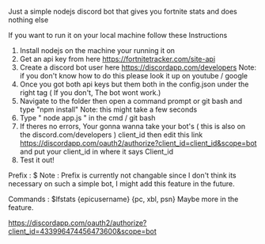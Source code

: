 Just a simple nodejs discord bot that gives you fortnite stats and does nothing else

If you want to run it on your local machine follow these Instructions
1) Install nodejs on the machine your running it on
2) Get an api key from here https://fortnitetracker.com/site-api
3) Create a discord bot user here https://discordapp.com/developers Note: if you don't know how to do this please look it up on youtube / google
4) Once you got both api keys but them both in the config.json under the right tag ( If you don't, The bot wont work.)
5) Navigate to the folder then open a command prompt or git bash and type "npm install" Note: this might take a few seconds
6) Type " node app.js " in the cmd / git bash
7) If theres no errors, Your gonna wanna take your bot's ( this is also on the discord.com/developers ) client_id then edit this link https://discordapp.com/oauth2/authorize?client_id=client_id&scope=bot and put your client_id in where it says Client_id
8) Test it out!

Prefix : $
Note : Prefix is currently not changable since I don't think its necessary on such a simple bot, 
I might add this feature in the future.

Commands :
$lfstats {epicusername} {pc, xbl, psn}
Maybe more in the feature.


 https://discordapp.com/oauth2/authorize?client_id=433996474456473600&scope=bot
